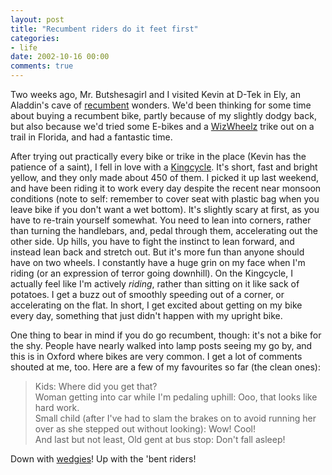 ```yaml
---
layout: post
title: "Recumbent riders do it feet first"
categories:
- life
date: 2002-10-16 00:00
comments: true
---
```


<p>Two weeks ago, Mr. Butshesagirl and I visited Kevin at D-Tek in Ely, an Aladdin's cave of <a href="http://www.ihpva.org/">recumbent</a> wonders. We'd been thinking for some time about buying a recumbent bike, partly because of my slightly dodgy back, but also because we'd tried some E-bikes and a <a href="http://www.wizwheelz.com">WizWheelz</a> trike out on a trail in Florida, and had a fantastic time.</p>

<p>After trying out practically every bike or trike in the place (Kevin has the patience of a saint), I fell in love with a <a href="http://www.ihpva.org/com/Kingcycle/">Kingcycle</a>. It's short, fast and bright yellow, and they only made about 450 of them. I picked it up last weekend, and have been riding it to work every day despite the recent near monsoon conditions (note to self: remember to cover seat with plastic bag when you leave bike if you don't want a wet bottom). It's slightly scary at first, as you have to re-train yourself somewhat. You need to lean into corners, rather than turning the handlebars, and, pedal through them, accelerating out the other side. Up hills, you have to fight the instinct to lean forward, and instead lean back and stretch out. But it's more fun than anyone should have on two wheels. I constantly have a huge grin on my face when I'm riding (or an expression of terror going downhill). On the Kingcycle, I actually feel like I'm actively <em>riding</em>, rather than sitting on it like sack of potatoes. I get a buzz out of smoothly speeding out of a corner, or accelerating on the flat. In short, I get excited about getting on my bike every day, something that just didn't happen with my upright bike.</p>

<p>One thing to bear in mind if you do go recumbent, though: it's not a bike for the shy. People have nearly walked into lamp posts seeing my go by, and this is in Oxford where bikes are very common. I get a lot of comments shouted at me, too. Here are a few of my favourites so far (the clean ones):</p>

<blockquote>
Kids: Where did you get that?<br />
Woman getting into car while I'm pedaling uphill: Ooo, that looks like hard work.<br />
Small child (after I've had to slam the brakes on to avoid running her over as she stepped out without looking): Wow! Cool!<br />
And last but not least,
Old gent at bus stop: Don't fall asleep!
</blockquote>

<p>Down with <a href="http://www.greenvillespinners.com/content4/bents.html"  >wedgies</a>! Up with the 'bent riders!</p>

